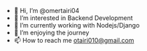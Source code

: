 - 👋 Hi, I’m @omertairi04
- 👀 I’m interested in Backend Development
- 🌱 I’m currently working with Nodejs/Django
- 💞️ I’m enjoying the journey
- 📫 How to reach me otairi010@gmail.com

<!---
omertairi04/omertairi04 is a ✨ special ✨ repository because its `README.md` (this file) appears on your GitHub profile.
You can click the Preview link to take a look at your changes.
--->
